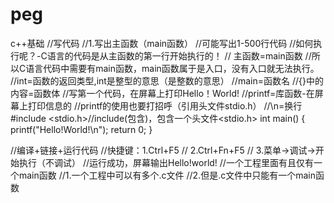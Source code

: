 # peg
c++基础
//写代码
//1.写出主函数（main函数）
//可能写出1-500行代码
//如何执行呢？-C语言的代码是从主函数的第一行开始执行的！
// 主函数=main函数
//所以C语言代码中需要有main函数，main函数属于是入口，没有入口就无法执行。
//int=函数的返回类型,int是整型的意思（是整数的意思）
//main=函数名
//{}中的内容=函数体
//写第一个代码，在屏幕上打印Hello！World!
//printf=库函数-在屏幕上打印信息的
//printf的使用也要打招呼（引用头文件stdio.h）
//\n=换行
#include <stdio.h>//include(包含)，包含一个头文件<stdio.h>
int main()
{
	printf("Hello!World!\n");
	return 0;
}

//编译+链接+运行代码
//快捷键：1.Ctrl+F5
// 2.Ctrl+Fn+F5
// 3.菜单->调试->开始执行（不调试）
//运行成功，屏幕输出Hello!world!
//一个工程里面有且仅有一个main函数
//1.一个工程中可以有多个.c文件
//2.但是.c文件中只能有一个main函数

